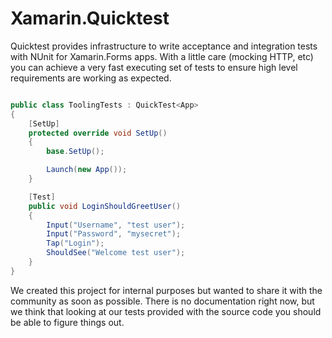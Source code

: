 # Xamarin.Quicktest

Quicktest provides infrastructure to write acceptance and integration tests with NUnit for Xamarin.Forms apps. With a little care (mocking HTTP, etc) you can achieve a very fast executing set of tests to ensure high level requirements are working as expected.

```csharp

public class ToolingTests : QuickTest<App>
{
    [SetUp]
    protected override void SetUp()
    {
        base.SetUp();

        Launch(new App());
    }

    [Test]
    public void LoginShouldGreetUser()
    {
        Input("Username", "test user");
        Input("Password", "mysecret");
        Tap("Login");
        ShouldSee("Welcome test user");
    }
}
```

We created this project for internal purposes but wanted to share it with the community as soon as possible. There is no documentation right now, but we think that looking at our tests provided with the source code you should be able to figure things out.
